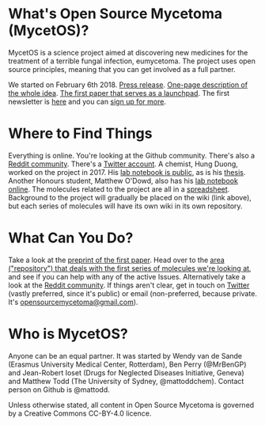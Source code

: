 # What's Open Source Mycetoma (MycetOS)?
MycetOS is a science project aimed at discovering new medicines for the treatment of a terrible fungal infection, eumycetoma.
The project uses open source principles, meaning that you can get involved as a full partner.

We started on February 6th 2018. [Press release](https://github.com/OpenSourceMycetoma/Talks-Meetings-Publicity/blob/master/Press%20Release/MycetOS%20news%20release_5Feb2018_FINAL.docx). [One-page description of the whole idea](https://github.com/OpenSourceMycetoma/Talks-Meetings-Publicity/blob/master/One-Page%20MycetOS%20Explainer/MycetOS%20-%20Open%20Source%20Mycetoma%20v2.pdf). [The first paper that serves as a launchpad](https://www.biorxiv.org/content/early/2018/02/02/258905).
The first newsletter is [here](https://github.com/OpenSourceMycetoma/Series-1-Fenarimols/issues/43) and you can [sign up for more](https://forms.gle/hHvURWKJQTymhJ9p7).

# Where to Find Things
Everything is online. You're looking at the Github community.
There's also a [Reddit community](https://www.reddit.com/r/OpenSourceMycetoma).
There's a [Twitter account](https://twitter.com/MycetOS).
A chemist, Hung Duong, worked on the project in 2017. His [lab notebook is public](http://tinyurl.com/MyOS-HungELN), as is his [thesis](https://github.com/OpenSourceMycetoma/Series-1-Fenarimols/blob/master/Theses%20Reports%20Docs/Hung%20Duong%20Hons%20Thesis/Thesis-DUONG-2017.pdf). Another Honours student, Matthew O'Dowd, also has his [lab notebook online](https://tinyurl.com/MyOS-MattELN).
The molecules related to the project are all in a [spreadsheet](http://tinyurl.com/MycetomaMols).
Background to the project will gradually be placed on the wiki (link above), but each series of molecules will have its own wiki in its own repository.

# What Can You Do?
Take a look at the [preprint of the first paper](https://www.biorxiv.org/content/early/2018/02/02/258905). Head over to the [area ("repository") that deals with the first series of molecules we're looking at](https://github.com/OpenSourceMycetoma/Series-1-Fenarimols), and see if you can help with any of the active Issues.
Alternatively take a look at the [Reddit community](https://www.reddit.com/r/OpenSourceMycetoma).
If things aren't clear, get in touch on [Twitter](https://twitter.com/MycetOS) (vastly preferred, since it's public) or email (non-preferred, because private. It's opensourcemycetoma@gmail.com).

# Who is MycetOS?
Anyone can be an equal partner. It was started by Wendy van de Sande (Erasmus University Medical Center, Rotterdam), Ben Perry (@MrBenGP) and Jean-Robert Ioset (Drugs for Neglected Diseases Initiative, Geneva) and Matthew Todd (The University of Sydney, @mattoddchem). Contact person on Github is @mattodd.

Unless otherwise stated, all content in Open Source Mycetoma is governed by a Creative Commons CC-BY-4.0 licence.
